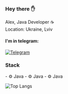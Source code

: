 <h3> Hey there ✋</h3>

Alex, Java Developer ☕️<br>
Location: Ukraine, Lviv

<h4> I'm in telegram:</h4>

[![Telegram](https://img.shields.io/badge/Telegram-blue.svg?style=flat-square&logo=telegram)](https://t.me/uzing_s)
  

  <h3> Stack </h3>
  - ⚙️ Java
  - ⚙️ Java
  - ⚙️ Java

![Top Langs](https://github-readme-stats.vercel.app/api/top-langs/?username=overpathz&layout=compact)

